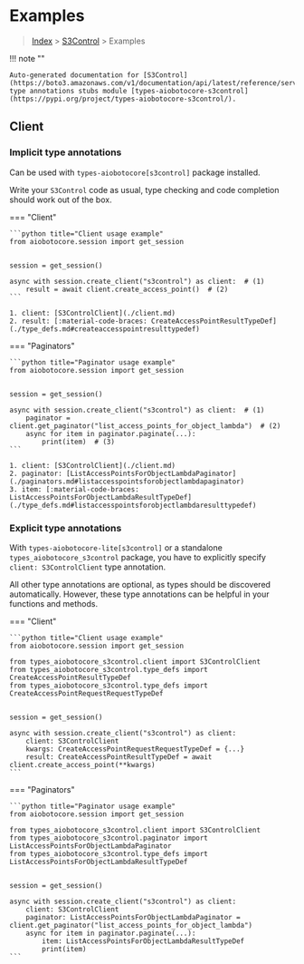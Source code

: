 # Examples

> [Index](../README.md) > [S3Control](./README.md) > Examples

!!! note ""

    Auto-generated documentation for [S3Control](https://boto3.amazonaws.com/v1/documentation/api/latest/reference/services/s3control.html#S3Control)
    type annotations stubs module [types-aiobotocore-s3control](https://pypi.org/project/types-aiobotocore-s3control/).

## Client

### Implicit type annotations

Can be used with `types-aiobotocore[s3control]` package installed.

Write your `S3Control` code as usual,
type checking and code completion should work out of the box.



=== "Client"

    ```python title="Client usage example"
    from aiobotocore.session import get_session


    session = get_session()

    async with session.create_client("s3control") as client:  # (1)
        result = await client.create_access_point()  # (2)
    ```

    1. client: [S3ControlClient](./client.md)
    2. result: [:material-code-braces: CreateAccessPointResultTypeDef](./type_defs.md#createaccesspointresulttypedef) 



=== "Paginators"

    ```python title="Paginator usage example"
    from aiobotocore.session import get_session


    session = get_session()

    async with session.create_client("s3control") as client:  # (1)
        paginator = client.get_paginator("list_access_points_for_object_lambda")  # (2)
        async for item in paginator.paginate(...):
            print(item)  # (3)
    ```

    1. client: [S3ControlClient](./client.md)
    2. paginator: [ListAccessPointsForObjectLambdaPaginator](./paginators.md#listaccesspointsforobjectlambdapaginator)
    3. item: [:material-code-braces: ListAccessPointsForObjectLambdaResultTypeDef](./type_defs.md#listaccesspointsforobjectlambdaresulttypedef) 




### Explicit type annotations

With `types-aiobotocore-lite[s3control]`
or a standalone `types_aiobotocore_s3control` package, you have to explicitly specify
`client: S3ControlClient` type annotation.

All other type annotations are optional, as types should be discovered automatically.
However, these type annotations can be helpful in your functions and methods.


=== "Client"

    ```python title="Client usage example"
    from aiobotocore.session import get_session

    from types_aiobotocore_s3control.client import S3ControlClient
    from types_aiobotocore_s3control.type_defs import CreateAccessPointResultTypeDef
    from types_aiobotocore_s3control.type_defs import CreateAccessPointRequestRequestTypeDef


    session = get_session()

    async with session.create_client("s3control") as client:
        client: S3ControlClient
        kwargs: CreateAccessPointRequestRequestTypeDef = {...}
        result: CreateAccessPointResultTypeDef = await client.create_access_point(**kwargs)
    ```



=== "Paginators"

    ```python title="Paginator usage example"
    from aiobotocore.session import get_session

    from types_aiobotocore_s3control.client import S3ControlClient
    from types_aiobotocore_s3control.paginator import ListAccessPointsForObjectLambdaPaginator
    from types_aiobotocore_s3control.type_defs import ListAccessPointsForObjectLambdaResultTypeDef


    session = get_session()

    async with session.create_client("s3control") as client:
        client: S3ControlClient
        paginator: ListAccessPointsForObjectLambdaPaginator = client.get_paginator("list_access_points_for_object_lambda")
        async for item in paginator.paginate(...):
            item: ListAccessPointsForObjectLambdaResultTypeDef
            print(item)
    ```


